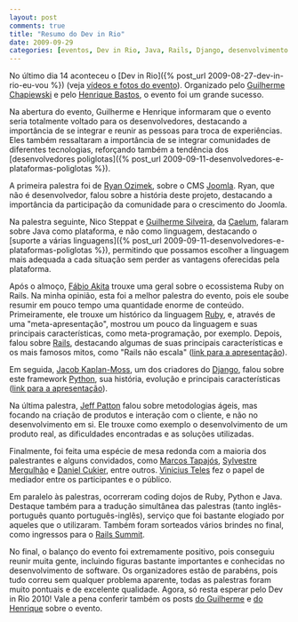 ```yaml
---
layout: post
comments: true
title: "Resumo do Dev in Rio"
date: 2009-09-29
categories: [eventos, Dev in Rio, Java, Rails, Django, desenvolvimento ágil]
---
```

No último dia 14 aconteceu o [Dev in Rio]({% post_url 2009-08-27-dev-in-rio-eu-vou %}) (veja [vídeos e fotos do evento](http://gc.blog.br/2009/09/16/dev-in-rio-2009-fotos-e-videos-do-evento/)). Organizado pelo [Guilherme Chapiewski](http://gc.blog.br/) e pelo [Henrique Bastos](http://www.henriquebastos.net/), o evento foi um grande sucesso.

Na abertura do evento, Guilherme e Henrique informaram que o evento seria totalmente voltado para os desenvolvedores, destacando a importância de se integrar e reunir as pessoas para troca de experiências. Eles também ressaltaram a importância de se integrar comunidades de diferentes tecnologias, reforçando também a tendência dos [desenvolvedores poliglotas]({% post_url 2009-09-11-desenvolvedores-e-plataformas-poliglotas %}).

A primeira palestra foi de [Ryan Ozimek](http://www.picnet.net/blog/author/cozimek), sobre o CMS [Joomla](http://www.joomla.org/). Ryan, que não é desenvolvedor, falou sobre a história deste projeto, destacando a importância da participação da comunidade para o crescimento do Joomla.

Na palestra seguinte, Nico Steppat e [Guilherme Silveira](http://guilhermesilveira.wordpress.com/), da [Caelum](http://blog.caelum.com.br/), falaram sobre Java como plataforma, e não como linguagem, destacando o [suporte a várias linguagens]({% post_url 2009-09-11-desenvolvedores-e-plataformas-poliglotas %}), permitindo que possamos escolher a linguagem mais adequada a cada situação sem perder as vantagens oferecidas pela plataforma.

Após o almoço, [Fábio Akita](http://www.akitaonrails.com/) trouxe uma geral sobre o ecossistema Ruby on Rails. Na minha opinião, esta foi a melhor palestra do evento, pois ele soube resumir em pouco tempo uma quantidade enorme de conteúdo. Primeiramente, ele trouxe um histórico da linguagem [Ruby](http://www.ruby-lang.org/), e, através de uma "meta-apresentação", mostrou um pouco da linguagem e suas principais características, como meta-programação, por exemplo. Depois, falou sobre [Rails](http://rubyonrails.org/), destacando algumas de suas principais características e os mais famosos mitos, como "Rails não escala" ([link para a apresentação](http://www.slideshare.net/akitaonrails/dev-in-rio-2009)).

Em seguida, [Jacob Kaplan-Moss](http://www.jacobian.org/), um dos criadores do [Django](http://www.djangoproject.com/), falou sobre este framework [Python](http://www.python.org/), sua história, evolução e principais características ([link para a apresentação](http://jacobian.org/speaking/dev-rio-2009/django-intro/)).

Na última palestra, [Jeff Patton](http://www.agileproductdesign.com/) falou sobre metodologias ágeis, mas focando na criação de produtos e interação com o cliente, e não no desenvolvimento em si. Ele trouxe como exemplo o desenvolvimento de um produto real, as dificuldades encontradas e as soluções utilizadas.

Finalmente, foi feita uma espécie de mesa redonda com a maioria dos palestrantes e alguns convidados, como [Marcos Tapajós](http://tapajos.me/), [Sylvestre Mergulhão](http://mergulhao.info/) e [Daniel Cukier](http://agileandart.blogspot.com/), entre outros. [Vinicius Teles](http://www.improveit.com.br/) fez o papel de mediador entre os participantes e o público.

Em paralelo às palestras, ocorreram coding dojos de Ruby, Python e Java. Destaque também para a tradução simultânea das palestras (tanto inglês-português quanto português-inglês), serviço que foi bastante elogiado por aqueles que o utilizaram. Também foram sorteados vários brindes no final, como ingressos para o [Rails Summit](http://www.railssummit.com.br/).

No final, o balanço do evento foi extremamente positivo, pois conseguiu reunir muita gente, incluindo figuras bastante importantes e conhecidas no desenvolvimento de software. Os organizadores estão de parabéns, pois tudo correu sem qualquer problema aparente, todas as palestras foram muito pontuais e de excelente qualidade. Agora, só resta esperar pelo Dev in Rio 2010! Vale a pena conferir também os posts [do Guilherme](http://gc.blog.br/2009/09/26/dev-in-rio-2009-balanco-do-evento/) e [do Henrique](http://henriquebastos.net/2009/09/26/balanco-do-dev-in-rio-2009/) sobre o evento.
